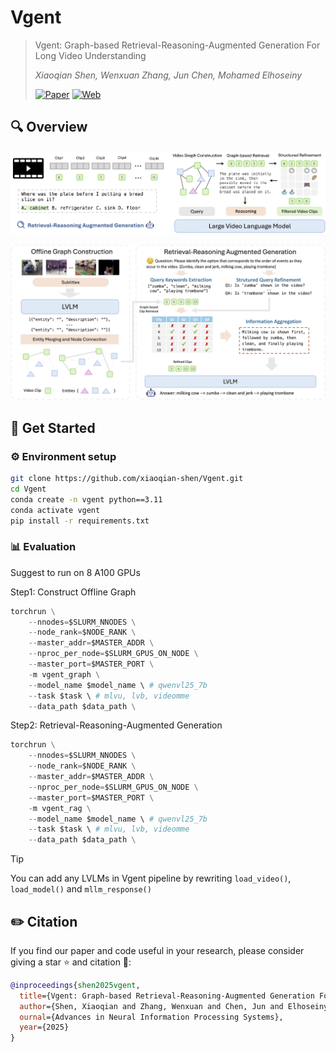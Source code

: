 # Vgent

> Vgent: Graph-based Retrieval-Reasoning-Augmented Generation For Long Video Understanding
>
> *Xiaoqian Shen, Wenxuan Zhang, Jun Chen, Mohamed Elhoseiny*
> 
> [![Paper](https://img.shields.io/badge/Paper-red?logo=arxiv&logoWidth=15)]()
> [![Web](https://img.shields.io/badge/Project-Page-blue?style=flat-square)](https://xiaoqian-shen.github.io/Vgent)

## 🔍 Overview

![alt text](assets/teaser.jpg)

![alt text](assets/main.jpg)

## :rocket: Get Started

### ⚙️ Environment setup

```bash
git clone https://github.com/xiaoqian-shen/Vgent.git
cd Vgent
conda create -n vgent python==3.11
conda activate vgent
pip install -r requirements.txt
```
### 📊 Evaluation

Suggest to run on 8 A100 GPUs

Step1: Construct Offline Graph

```python 
torchrun \
    --nnodes=$SLURM_NNODES \
    --node_rank=$NODE_RANK \
    --master_addr=$MASTER_ADDR \
    --nproc_per_node=$SLURM_GPUS_ON_NODE \
    --master_port=$MASTER_PORT \
    -m vgent_graph \
    --model_name $model_name \ # qwenvl25_7b
    --task $task \ # mlvu, lvb, videomme
    --data_path $data_path \
```

Step2: Retrieval-Reasoning-Augmented Generation

```python
torchrun \
    --nnodes=$SLURM_NNODES \
    --node_rank=$NODE_RANK \
    --master_addr=$MASTER_ADDR \
    --nproc_per_node=$SLURM_GPUS_ON_NODE \
    --master_port=$MASTER_PORT \
    -m vgent_rag \
    --model_name $model_name \ # qwenvl25_7b
    --task $task \ # mlvu, lvb, videomme
    --data_path $data_path \
```

> [!Tip]
> You can add any LVLMs in Vgent pipeline by rewriting `load_video()`, `load_model()` and `mllm_response()`

## ✏️ Citation

If you find our paper and code useful in your research, please consider giving a star ⭐ and citation 📝:

```BibTeX
@inproceedings{shen2025vgent,
  title={Vgent: Graph-based Retrieval-Reasoning-Augmented Generation For Long Video Understanding},
  author={Shen, Xiaoqian and Zhang, Wenxuan and Chen, Jun and Elhoseiny, Mohamed},
  ournal={Advances in Neural Information Processing Systems},
  year={2025}
}
```
